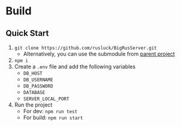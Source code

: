 # Build

## Quick Start

1. `git clone https://github.com/rusluck/BigRusServer.git`
    - Alternatively, you can use the submodule from [parent project](https://github.com/rusluck/BigRus.git)
2. `npm i`
3. Create a `.env` file and add the following variables
   - `DB_HOST`
   - `DB_USERNAME`
   - `DB_PASSWORD`
   - `DATABASE`
   - `SERVER_LOCAL_PORT`
4. Run the project
   - For dev: `npm run test`
   - For build: `npm run start`